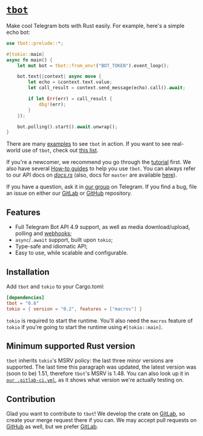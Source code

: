 # [`tbot`](https://tbot.rs)

Make cool Telegram bots with Rust easily. For example, here's a simple echo bot:

```rust
use tbot::prelude::*;

#[tokio::main]
async fn main() {
    let mut bot = tbot::from_env!("BOT_TOKEN").event_loop();

    bot.text(|context| async move {
        let echo = &context.text.value;
        let call_result = context.send_message(echo).call().await;

        if let Err(err) = call_result {
            dbg!(err);
        }
    });

    bot.polling().start().await.unwrap();
}
```

There are many [examples] to see `tbot` in action. If you want to see real-world
use of `tbot`, check out [this list][projects].

If you're a newcomer, we recommend you go through the [tutorial] first. We also
have several [How-to guides][how-to] to help you use `tbot`. You can always
refer to our API docs on [_docs.rs_][api-docs] (also, docs for `master`
are available [here][master-docs]).

If you have a question, ask it in [our group] on Telegram. If you find a bug,
file an issue on either our [GitLab] or [GitHub] repository.

[examples]: ./examples/
[projects]: https://gitlab.com/SnejUgal/tbot/-/wikis/Projects-built-with-tbot

[tutorial]: https://gitlab.com/SnejUgal/tbot/wikis/Tutorial
[how-to]: https://gitlab.com/SnejUgal/tbot/wikis/How-to
[api-docs]: https://docs.rs/tbot
[master-docs]: https://docs.tbot.rs

[our group]: https://t.me/tbot_group
[gitlab]: https://gitlab.com/SnejUgal/tbot
[github]: https://github.com/tbot-rs/tbot

## Features

- Full Telegram Bot API 4.9 support, as well as media download/upload, polling
  and [webhooks];
- `async`/`.await` support, built upon `tokio`;
- Type-safe and idiomatic API;
- Easy to use, while scalable and configurable.

[webhooks]: https://gitlab.com/SnejUgal/tbot/wikis/How-to/How-to-use-webhooks

## Installation

Add `tbot` and `tokio` to your Cargo.toml:

```toml
[dependencies]
tbot = "0.6"
tokio = { version = "0.2", features = ["macros"] }
```

`tokio` is required to start the runtime. You'll also need the `macros` feature
of `tokio` if you're going to start the runtime using `#[tokio::main]`.

## Minimum supported Rust version

`tbot` inherits `tokio`'s MSRV policy: the last three minor versions are
supported. The last time this paragraph was updated, the latest version was
(soon to be) 1.51, therefore `tbot`'s MSRV is 1.48. You can also look up it
in [`our .gitlab-ci.yml`](./.gitlab-ci.yml), as it shows what version we're
actually testing on.

## Contribution

Glad you want to contribute to `tbot`! We develop the crate on [GitLab],
so create your merge request there if you can. We may accept pull requests
on [GitHub] as well, but we prefer [GitLab].
